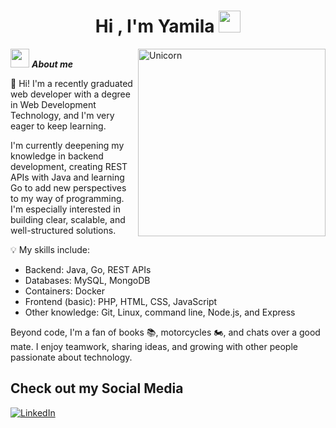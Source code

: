 <h1 align="center"><b>Hi , I'm Yamila </b><img src="https://media.giphy.com/media/hvRJCLFzcasrR4ia7z/giphy.gif" width="35"></h1>
<!--  -->
<img align="right" width=300px alt="Unicorn" src="https://c.tenor.com/GN73MKBawZYAAAAi/busy-cute.gif" />

<img src="https://media.giphy.com/media/ObNTw8Uzwy6KQ/giphy.gif" width="30px">&nbsp;***About me***

👋 Hi! I'm a recently graduated web developer with a degree in Web Development Technology, and I'm very eager to keep learning.

I'm currently deepening my knowledge in backend development, creating REST APIs with Java and learning Go to add new perspectives to my way of programming. I'm especially interested in building clear, scalable, and well-structured solutions.

💡 My skills include:
  - Backend: Java, Go, REST APIs
  - Databases: MySQL, MongoDB
  - Containers: Docker
  - Frontend (basic): PHP, HTML, CSS, JavaScript
  - Other knowledge: Git, Linux, command line, Node.js, and Express

Beyond code, I'm a fan of books 📚, motorcycles 🏍️, and chats over a good mate. I enjoy teamwork, sharing ideas, and growing with other people passionate about technology.

## Check out my Social Media
<a href= "https://www.linkedin.com/in/yamila-silva-711634171/">
   <img src="https://img.shields.io/badge/LinkedIn-%230077B5.svg?&style=flat-square&logo=linkedin&logoColor=white" alt="LinkedIn"></a>
</a>
